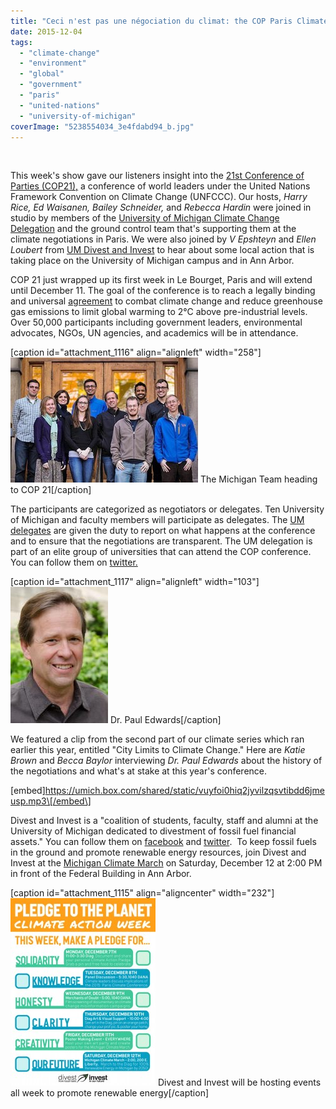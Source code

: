 ```yaml
---
title: "Ceci n'est pas une négociation du climat: the COP Paris Climate Talks"
date: 2015-12-04
tags: 
  - "climate-change"
  - "environment"
  - "global"
  - "government"
  - "paris"
  - "united-nations"
  - "university-of-michigan"
coverImage: "5238554034_3e4fdabd94_b.jpg"
---
```


 

This week's show gave our listeners insight into the [21st Conference of Parties (COP21),](http://www.cop21paris.org/) a conference of world leaders under the United Nations Framework Convention on Climate Change (UNFCCC). Our hosts, _Harry Rice, Ed Waisanen, Bailey Schneider,_ and _Rebecca Hardin_ were joined in studio by members of the [University of Michigan Climate Change Delegation](https://climateblueum.wordpress.com/2009/11/23/um-cop-15/) and the ground control team that's supporting them at the climate negotiations in Paris. We were also joined by _V Epshteyn_ and _Ellen Loubert_ from [UM Divest and Invest](http://www.divestum.org/) to hear about some local action that is taking place on the University of Michigan campus and in Ann Arbor.

COP 21 just wrapped up its first week in Le Bourget, Paris and will extend until December 11. The goal of the conference is to reach a legally binding and universal [agreement](http://unfccc.int/files/meetings/paris_nov_2015/in-session/application/pdf/_adp_compilation_3dec15.pdf) to combat climate change and reduce greenhouse gas emissions to limit global warming to 2°C above pre-industrial levels. Over 50,000 participants including government leaders, environmental advocates, NGOs, UN agencies, and academics will be in attendance.

\[caption id="attachment\_1116" align="alignleft" width="258"\][![paris group 2015](images/paris-group-2015-300x200.jpg)](http://www.hotinhere.us/wp-content/uploads/2015/12/paris-group-2015.jpg) The Michigan Team heading to COP 21\[/caption\]

The participants are categorized as negotiators or delegates. Ten University of Michigan and faculty members will participate as delegates. The [UM delegates](https://climateblueum.wordpress.com/2009/11/23/um-cop-15/) are given the duty to report on what happens at the conference and to ensure that the negotiations are transparent. The UM delegation is part of an elite group of universities that can attend the COP conference. You can follow them on [twitter.](https://twitter.com/ClimateBlue?ref_src=twsrc%5Etfw) <!--more-->

\[caption id="attachment\_1117" align="alignleft" width="103"\][![Dr. Paul Edwards](images/pau.jpg)](http://www.hotinhere.us/wp-content/uploads/2015/12/pau.jpg) Dr. Paul Edwards\[/caption\]

We featured a clip from the second part of our climate series which ran earlier this year, entitled "City Limits to Climate Change." Here are _Katie Brown_ and _Becca Baylor_ interviewing _Dr. Paul Edwards_ about the history of the negotiations and what's at stake at this year's conference.

\[embed\]https://umich.box.com/shared/static/vuyfoi0hiq2jyvilzqsvtibdd6jmeusp.mp3\[/embed\]

Divest and Invest is a "coalition of students, faculty, staff and alumni at the University of Michigan dedicated to divestment of fossil fuel financial assets." You can follow them on [facebook](https://www.facebook.com/divestandinvest?_rdr=p) and [twitter](https://twitter.com/divestandinvest).  To keep fossil fuels in the ground and promote renewable energy resources, join Divest and Invest at the [Michigan Climate March](http://act.350.org/event/D12-solidarity_attend/11510) on Saturday, December 12 at 2:00 PM in front of the Federal Building in Ann Arbor.

\[caption id="attachment\_1115" align="aligncenter" width="232"\][![Divest and Invest will be hosting events all week to promote renewable energy](images/pledge-232x300.jpg)](http://www.hotinhere.us/wp-content/uploads/2015/12/pledge.jpg) Divest and Invest will be hosting events all week to promote renewable energy\[/caption\]
